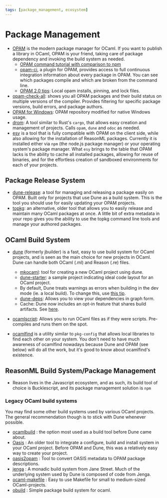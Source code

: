 ```yaml
---
tags: [package_management, ecosystem]
---
```


# Package Management

* [OPAM](http://opam.ocaml.org/)  is the modern package manager for OCaml. If you want to publish a library
in OCaml, OPAM is your friend, taking care of package dependency and invoking the build system as needed.
    * [OPAM command tutorial with comparison to npm](opam_npm.md)
    * [opam-ci](https://github.com/ocaml/infrastructure/wiki/Using-the-opam-ci-tool), a plugin for OPAM,
    provides access to full continuous integration information about every package in OPAM.
    You can see which packages compile and which are broken from the command line.
    * [OPAM 2.0 tips](https://opam.ocaml.org/blog/opam-20-tips/):
    Local opam installs, pinning, and lock files.
* [opam-check-all](http://check.ocamllabs.io/): shows you all OPAM packages and their build status
on multiple versions of the compiler.
Provides filtering for specific package versions, build errors, and package authors.
* [OPAM for Windows](https://fdopen.github.io/opam-repository-mingw):
OPAM repository modified for native Windows usage.
* [drom](https://github.com/ocamlpro/drom):
A tool similar to Rust's `cargo`, that allows easy creation and management of projects.
Calls `opam`, `dune` and `odoc` as needed.
* [esy](https://esy.sh/)
is a tool that is fully compatible with OPAM on the client side, while also allowing for the installation of
ReasonML packages.
Currently it is installed either via `npm` (the node.js package manager) or your operating system's package manager.
What `esy` brings to the table that OPAM lacks is the ability to cache all installed packages,
allowing for reuse of binaries, and for the effortless creation of sandboxed environments for each of your projects.

## Package Release System

* [dune-release](https://github.com/samoht/dune-release): a tool for managing and releasing a package easily
on OPAM.
Built only for projects that use Dune as a build system.
This is the tool you should use for easily updating your OPAM projects.
* [topkg](https://github.com/dbuenzli/topkg):
an alternative, older tool that allows you to easily release and maintain
many OCaml packages at once.
A little bit of extra metadata in your repo gives you the ability to use the
topkg command line tools and manage your authored packages.

## OCaml Build System

* [dune](https://github.com/ocaml/dune)  (formerly jbuilder) is a fast, easy to use build system for OCaml
projects, and is seen as the main choice for new projects in OCaml. Dune can handle both OCaml (.ml) and
Reason (.re) files.

  * [mkocaml](https://github.com/chrisnevers/mkocaml):
  tool for creating a new OCaml project using dune.
  * [dune-starter](https://github.com/mjambon/dune-starter):
  a sample project indicating ideal code layout for an OCaml project.
  * By default, Dune treats warnings as errors when building in the dev mode (ie. a local build).
  To change this, use [this tip](https://dune.readthedocs.io/en/latest/faq.html#how-to-make-warnings-non-fatal).
  * [dune-deps](https://github.com/mjambon/dune-deps):
  Allows you to view your dependencies in graph form.
  * Cache: Dune now includes an opt-in feature that shares build artifacts. See [here](https://dune.readthedocs.io/en/stable/caching.html).

* [ocamlscript](https://github.com/mjambon/ocamlscript):
Allows you to run OCaml files as if they were scripts.
Pre-compiles and runs them on the spot.

* [ocamlfind](http://projects.camlcity.org/projects/findlib.html)  is a utility similar to `pkg-config`
that allows local libraries to find each other on your system. You don't need to have much awareness of 
ocamlfind nowadays because Dune and OPAM (see below) will do all the work, but it's good to know about
ocamlfind's existence.

## ReasonML Build System/Package Management

* Reason lives in the Javascript ecosystem, and as such, its build tool of choice is Bucklescript, and its
package management solution is `npm`

### Legacy OCaml build systems

You may find some other build systems used by various OCaml projects. The general recommendation though is to
stick with Dune whenever possible.

* [ocamlbuild](http://ocaml.org/learn/tutorials/ocamlbuild/) : the option most used as a build tool before Dune
came about.
* [Oasis](http://oasis.forge.ocamlcore.org/) : An older tool to integrate a configure, build and install system
in your OCaml project.  Before OPAM and Dune, this was a relatively easy way to create your project.
* [oasis2opam](https://github.com/ocaml/oasis2opam) : Tool to convert OASIS metadata to OPAM package descriptions.
* [jenga](https://github.com/janestreet/jenga) : A monadic build system from Jane Street. Much of the underlying
system used by Dune is composed of code from Jenga.
* [ocaml-makefile](https://github.com/mmottl/ocaml-makefile) : Easy to use Makefile for small to medium-sized
OCaml-projects.
* [obuild](https://github.com/ocaml-obuild/obuild) : Simple package build system for ocaml.
